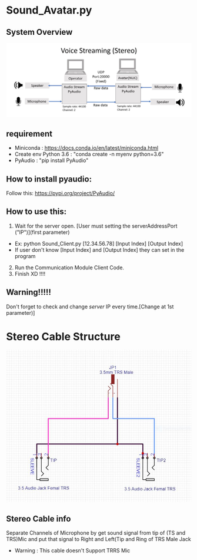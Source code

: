 # Sound_Avatar.py

## System Overview
![Diagram](src/SoundSocketDiagram.JPG)

## requirement
-  Miniconda : https://docs.conda.io/en/latest/miniconda.html 
-  Create env Python 3.6 : "conda create -n myenv python=3.6"
- PyAudio : "pip install PyAudio"

## How to install pyaudio:
Follow this: https://pypi.org/project/PyAudio/

## How to use this: 
1. Wait for the server open. [User must setting the serverAddressPort ("IP")](first parameter) 
- Ex: python Sound_Client.py [12.34.56.78] [Input Index] [Output Index]
- If user don't know [Input Index] and [Output Index] they can set in the program
2. Run the Communication Module Client Code.
3. Finish XD !!!!

## Warning!!!!!
Don't forget to check and change *server* IP every time.[Change at 1st parameter)]

# Stereo Cable Structure
![Diagram](src/Stereo_CABLE_STRUCTURE_XPrize.JPG)

## Stereo Cable info
Separate Channels of Microphone by get sound signal from tip of (TS and TRS)Mic and put that signal to Right and Left(Tip and Ring of TRS Male Jack
- Warning : This cable doesn't Support TRRS Mic
